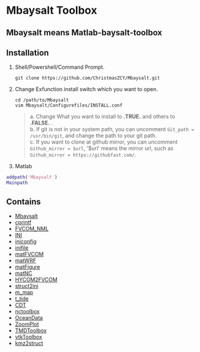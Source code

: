 <!--
 * @ -*- coding:UTF-8 -*-: 
 * @#########################: 
 * @Author: Christmas
 * @Date: 2023-09-18 21:13:00
 * @LastEditTime: 2024-02-22 11:30:13
 * @Description: 
-->

# Mbaysalt Toolbox

## Mbaysalt means Matlab-baysalt-toolbox

## Installation

1. Shell/Powershell/Command Prompt.

   ```shell
   git clone https://github.com/ChristmasZCY/Mbaysalt.git
   ```
2. Change Exfunction install switch which you want to open.

   ```shell
   cd /path/to/Mbaysalt
   vim Mbaysalt/Configurefiles/INSTALL.conf
   ```

   > a. Change What you want to install to **.TRUE.** and others to **.FALSE.** . \
   > b. If git is not in your system path, you can uncomment `Git_path = /usr/bin/git`, and change the path to your git path. \
   > c. If you want to clone at github mirror, you can uncomment `Github_mirror = $url`, '$url' means the mirror url, such as `Github_mirror = https://githubfast.com/`. 
   >
3. Matlab

```matlab
addpath('Mbaysalt')
Mainpath
```

## Contains

- [Mbaysalt](https://github.com/ChristmasZCY/Mbaysalt)
- [cprintf](https://www.mathworks.com/matlabcentral/fileexchange/24093-cprintf-display-formatted-colored-text-in-the-command-window)
- [FVCOM_NML](https://github.com/SiqiLiOcean/FVCOM_NML)
- [INI](https://ww2.mathworks.cn/matlabcentral/fileexchange/55766-ini)
- [iniconfig](https://ww2.mathworks.cn/matlabcentral/fileexchange/24992-ini-config)
- [inifile](https://ww2.mathworks.cn/matlabcentral/fileexchange/2976-inifile)
- [matFVCOM](https://github.com/SiqiLiOcean/matFVCOM)
- [matWRF](https://github.com/SiqiLiOcean/matWRF)
- [matFigure](https://github.com/SiqiLiOcean/matFigure)
- [matNC](https://github.com/SiqiLiOcean/matNC)
- [HYCOM2FVCOM](https://github.com/SiqiLiOcean/HYCOM2FVCOM)
- [struct2ini](https://ww2.mathworks.cn/matlabcentral/fileexchange/22079-struct2ini)
- [m_map](https://www.eoas.ubc.ca/~rich/map.html)
- [t_tide](https://www.eoas.ubc.ca/~rich/#T_Tide)
- [CDT](https://github.com/chadagreene/CDT)
- [nctoolbox](https://github.com/nctoolbox/nctoolbox)
- [OceanData](https://github.com/SiqiLiOcean/OceanData)
- [ZoomPlot](https://github.com/iqiukp/ZoomPlot-MATLAB)
- [TMDToolbox](https://github.com/EarthAndSpaceResearch/TMD_Matlab_Toolbox_v2.5)
- [vtkToolbox](https://github.com/KIT-IBT/vtkToolbox)
- [kmz2struct](https://github.com/njellingson/kmz2struct)
